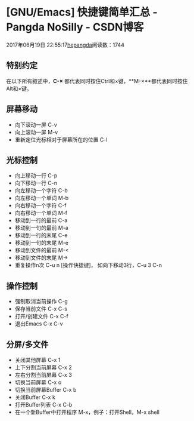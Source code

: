 # [GNU/Emacs] 快捷键简单汇总 - Pangda NoSilly - CSDN博客

2017年06月19日 22:55:17[hepangda](https://me.csdn.net/hepangda)阅读数：1744


## 特别约定

在以下所有叙述中，**C-×** 都代表同时按住Ctrl和×键，**M-×**都代表同时按住Alt和×键。

## 屏幕移动
- 向下滚动一屏 C-v
- 向上滚动一屏 M-v
- 重新定位光标相对于屏幕所在的位置 C-l

## 光标控制
- 向上移动一行 C-p
- 向下移动一行 C-n
- 向左移动一个字符 C-b
- 向左移动一个单词 M-b
- 向右移动一个字符 C-f
- 向右移动一个单词 M-f
- 移动到一行的最前 C-a
- 移动到一句的最前 M-a
- 移动到一行的末尾 C-e
- 移动到一句的末尾 M-e
- 移动到文件的最前 M-<
- 移动到文件的末尾 M->
- 重复操作n次 C-u n [操作快捷键]， 如向下移动3行，C-u 3 C-n

## 操作控制
- 强制取消当前操作 C-g
- 保存当前文件 C-x C-s
- 打开/创建文件 C-x C-f
- 退出Emacs C-x C-v

## 分屏/多文件
- 关闭其他屏幕 C-x 1
- 上下分割当前屏幕 C-x 2
- 左右分割当前屏幕 C-x 3
- 切换当前屏幕 C-x o
- 切换当前屏幕Buffer C-x b
- 关闭Buffer C-x k
- 打开Buffer列表 C-x C-b
- 在一个新Buffer中打开程序 M-x，例子：打开Shell，M-x shell

